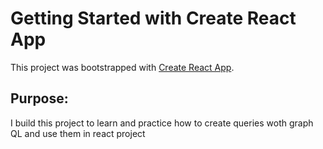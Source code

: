 # Getting Started with Create React App

This project was bootstrapped with [Create React App](https://github.com/facebook/create-react-app).

## Purpose:
I build this project to learn and practice how to create queries woth graph QL and use them in react project
